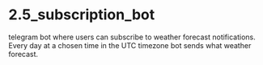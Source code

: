 # 2.5_subscription_bot

 telegram bot where users can subscribe to weather forecast notifications. Every day at a chosen time in the UTC timezone bot sends what weather forecast.